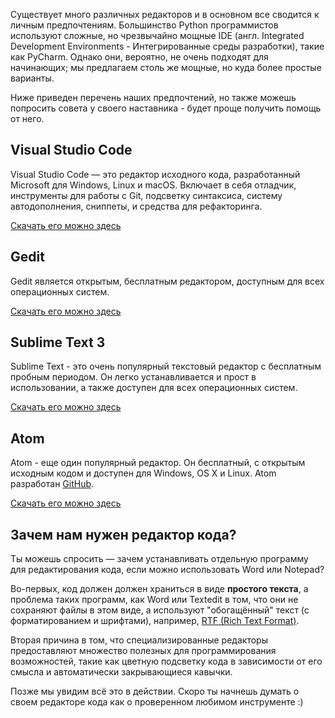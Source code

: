 Существует много различных редакторов и в основном все сводится к личным предпочтениям. Большинство Python программистов используют сложные, но чрезвычайно мощные IDE (англ. Integrated Development Environments - Интегрированные среды разработки), такие как PyCharm. Однако они, вероятно, не очень подходят для начинающих; мы предлагаем столь же мощные, но куда более простые варианты.

Ниже приведен перечень наших предпочтений, но также можешь попросить совета у своего наставника - будет проще получить помощь от него.

## Visual Studio Code

Visual Studio Code — это редактор исходного кода, разработанный Microsoft для Windows, Linux и macOS. Включает в себя отладчик, инструменты для работы с Git, подсветку синтаксиса, систему автодополнения, сниппеты, и средства для рефакторинга.

[Скачать его можно здесь](https://code.visualstudio.com/)

## Gedit

Gedit является открытым, бесплатным редактором, доступным для всех операционных систем.

[Скачать его можно здесь](https://wiki.gnome.org/Apps/Gedit#Download)

## Sublime Text 3

Sublime Text - это очень популярный текстовый редактор с бесплатным пробным периодом. Он легко устанавливается и прост в использовании, а также доступен для всех операционных систем.

[Скачать его можно здесь](https://www.sublimetext.com/3)

## Atom

Atom - еще один популярный редактор. Он бесплатный, с открытым исходным кодом и доступен для Windows, OS X и Linux. Atom разработан [GitHub](https://github.com/).

[Скачать его можно здесь](https://atom.io/)

## Зачем нам нужен редактор кода?

Ты можешь спросить — зачем устанавливать отдельную программу для редактирования кода, если можно использовать Word или Notepad?

Во-первых, код должен должен храниться в виде **простого текста**, а проблема таких программ, как Word или Textedit в том, что они не сохраняют файлы в этом виде, а используют "обогащённый" текст (с форматированием и шрифтами), например, [RTF (Rich Text Format)](https://en.wikipedia.org/wiki/Rich_Text_Format).

Вторая причина в том, что специализированные редакторы предоставляют множество полезных для программирования возможностей, такие как цветную подсветку кода в зависимости от его смысла и автоматически закрывающиеся кавычки.

Позже мы увидим всё это в действии. Скоро ты начнешь думать о своем редакторе кода как о проверенном любимом инструменте :)